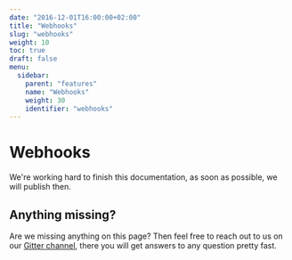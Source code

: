 ```yaml
---
date: "2016-12-01T16:00:00+02:00"
title: "Webhooks"
slug: "webhooks"
weight: 10
toc: true
draft: false
menu:
  sidebar:
    parent: "features"
    name: "Webhooks"
    weight: 30
    identifier: "webhooks"
---
```


# Webhooks

We're working hard to finish this documentation, as soon as possible, we will publish then.

## Anything missing?

Are we missing anything on this page? Then feel free to reach out to us on our [Gitter channel](https://gitter.im/go-gitea/gitea/), there you will get answers to any question pretty fast.

